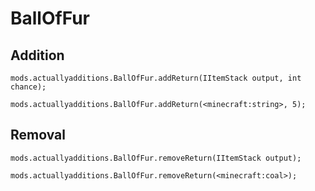 # BallOfFur

## Addition

```
mods.actuallyadditions.BallOfFur.addReturn(IItemStack output, int chance);

mods.actuallyadditions.BallOfFur.addReturn(<minecraft:string>, 5);
```

## Removal

```
mods.actuallyadditions.BallOfFur.removeReturn(IItemStack output);

mods.actuallyadditions.BallOfFur.removeReturn(<minecraft:coal>);
```